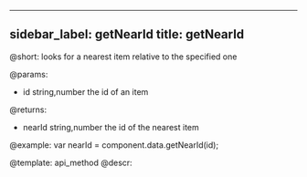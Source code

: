 
---
sidebar_label: getNearId
title: getNearId
---          

@short:
 	looks for a nearest item relative to the specified one
    
    
@params:

- id		string,number		the id of an item


@returns:
- nearId		string,number		the id of the nearest item


@example:
var nearId = component.data.getNearId(id);

@template: api_method
@descr:
